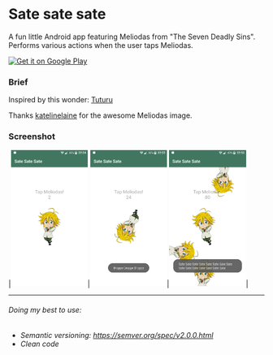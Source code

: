 # Sate sate sate
A fun little Android app featuring Meliodas from "The Seven Deadly Sins". Performs various actions when the user taps Meliodas.

<a href='https://play.google.com/store/apps/details?id=hu.evehcilabs.satesatesate&pcampaignid=MKT-Other-global-all-co-prtnr-py-PartBadge-Mar2515-1'><img alt='Get it on Google Play' src='https://play.google.com/intl/en_us/badges/images/generic/en_badge_web_generic.png' width=20%/></a>

### Brief

Inspired by this wonder: [Tuturu](https://play.google.com/store/apps/details?id=com.VizegrafIndie.Tuturu)

Thanks [katelinelaine](https://www.deviantart.com/katelinelaine) for the awesome Meliodas image.

### Screenshot
|<img src="docs/screenshot/1.png" alt="Screenshot 1" width="30%">|<img src="docs/screenshot/2.png" alt="Screenshot 2" width="30%">|<img src="docs/screenshot/3.png" alt="Screenshot 3" width="30%">|

------

###### Doing my best to use:

- *Semantic versioning: https://semver.org/spec/v2.0.0.html*
- *Clean code*

